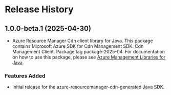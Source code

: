 # Release History

## 1.0.0-beta.1 (2025-04-30)

- Azure Resource Manager Cdn client library for Java. This package contains Microsoft Azure SDK for Cdn Management SDK. Cdn Management Client. Package tag package-2025-04. For documentation on how to use this package, please see [Azure Management Libraries for Java](https://aka.ms/azsdk/java/mgmt).
### Features Added

- Initial release for the azure-resourcemanager-cdn-generated Java SDK.
